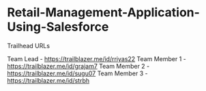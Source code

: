 # Retail-Management-Application-Using-Salesforce 

Trailhead URLs

Team Lead - https://trailblazer.me/id/rriyas22
Team Member 1 - https://trailblazer.me/id/grajam7
Team Member 2 - https://trailblazer.me/id/sugu07
Team Member 3 - https://trailblazer.me/id/strbh
